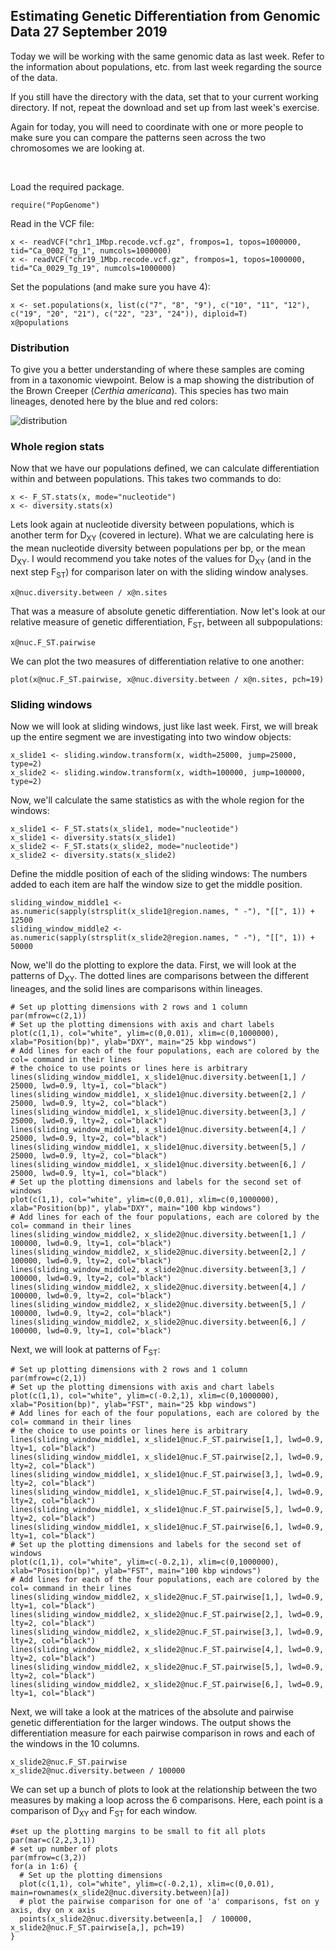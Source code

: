 ## Estimating Genetic Differentiation from Genomic Data 27 September 2019

Today we will be working with the same genomic data as last week. Refer to the information about populations, etc. from last
week regarding the source of the data.

If you still have the directory with the data, set that to 
your current working directory. If not, repeat the download and set up from last week's exercise.

Again for today, you will need to coordinate with one or more people to make sure you can compare the patterns seen across
the two chromosomes we are looking at.

&nbsp;

Load the required package.
    
    require("PopGenome")

Read in the VCF file:

    x <- readVCF("chr1_1Mbp.recode.vcf.gz", frompos=1, topos=1000000, tid="Ca_0002_Tg_1", numcols=1000000)
    x <- readVCF("chr19_1Mbp.recode.vcf.gz", frompos=1, topos=1000000, tid="Ca_0029_Tg_19", numcols=1000000)

Set the populations (and make sure you have 4):

    x <- set.populations(x, list(c("7", "8", "9"), c("10", "11", "12"), c("19", "20", "21"), c("22", "23", "24")), diploid=T)
    x@populations
    
### Distribution

To give you a better understanding of where these samples are coming from in a taxonomic viewpoint. Below is a map
showing the distribution of the Brown Creeper (_Certhia americana_). This species has two main lineages, denoted here by the
blue and red colors:

![distribution](https://github.com/jdmanthey/MolEcol2019/blob/master/05_genetic_differentiation/distribution.png)

### Whole region stats

Now that we have our populations defined, we can calculate differentiation within and between populations. This takes 
two commands to do:

    x <- F_ST.stats(x, mode="nucleotide")
    x <- diversity.stats(x)

Lets look again at nucleotide diversity between populations, which is another term for D<sub>XY</sub> (covered in lecture).
What we are calculating here is the mean nucleotide diversity between populations per bp, or the mean D<sub>XY</sub>. I would 
recommend you take notes of the values for D<sub>XY</sub> (and in the next step F<sub>ST</sub>) for comparison later on
with the sliding window analyses.

    x@nuc.diversity.between / x@n.sites

That was a measure of absolute genetic differentiation. Now let's look at our relative measure of genetic differentiation, 
F<sub>ST</sub>, between all subpopulations:

    x@nuc.F_ST.pairwise

We can plot the two measures of differentiation relative to one another:

    plot(x@nuc.F_ST.pairwise, x@nuc.diversity.between / x@n.sites, pch=19)

### Sliding windows

Now we will look at sliding windows, just like last week. First, we will  break up the entire segment we are 
investigating into two window objects:

    x_slide1 <- sliding.window.transform(x, width=25000, jump=25000, type=2)
    x_slide2 <- sliding.window.transform(x, width=100000, jump=100000, type=2)

Now, we'll calculate the same statistics as with the whole region for the windows:

    x_slide1 <- F_ST.stats(x_slide1, mode="nucleotide")
    x_slide1 <- diversity.stats(x_slide1)
    x_slide2 <- F_ST.stats(x_slide2, mode="nucleotide")
    x_slide2 <- diversity.stats(x_slide2)

Define the middle position of each of the sliding windows:
The numbers added to each item are half the window size to get the middle position.

    sliding_window_middle1 <- as.numeric(sapply(strsplit(x_slide1@region.names, " -"), "[[", 1)) + 12500
    sliding_window_middle2 <- as.numeric(sapply(strsplit(x_slide2@region.names, " -"), "[[", 1)) + 50000

Now, we'll do the plotting to explore the data. First, we will look at the patterns of D<sub>XY</sub>. The dotted lines are 
comparisons between the different lineages, and the solid lines are comparisons within lineages.

    # Set up plotting dimensions with 2 rows and 1 column
    par(mfrow=c(2,1))
    # Set up the plotting dimensions with axis and chart labels
    plot(c(1,1), col="white", ylim=c(0,0.01), xlim=c(0,1000000), xlab="Position(bp)", ylab="DXY", main="25 kbp windows")
    # Add lines for each of the four populations, each are colored by the col= command in their lines
    # the choice to use points or lines here is arbitrary
    lines(sliding_window_middle1, x_slide1@nuc.diversity.between[1,] / 25000, lwd=0.9, lty=1, col="black")
    lines(sliding_window_middle1, x_slide1@nuc.diversity.between[2,] / 25000, lwd=0.9, lty=2, col="black")
    lines(sliding_window_middle1, x_slide1@nuc.diversity.between[3,] / 25000, lwd=0.9, lty=2, col="black")
    lines(sliding_window_middle1, x_slide1@nuc.diversity.between[4,] / 25000, lwd=0.9, lty=2, col="black")
    lines(sliding_window_middle1, x_slide1@nuc.diversity.between[5,] / 25000, lwd=0.9, lty=2, col="black")
    lines(sliding_window_middle1, x_slide1@nuc.diversity.between[6,] / 25000, lwd=0.9, lty=1, col="black")
    # Set up the plotting dimensions and labels for the second set of windows
    plot(c(1,1), col="white", ylim=c(0,0.01), xlim=c(0,1000000), xlab="Position(bp)", ylab="DXY", main="100 kbp windows")
    # Add lines for each of the four populations, each are colored by the col= command in their lines
    lines(sliding_window_middle2, x_slide2@nuc.diversity.between[1,] / 100000, lwd=0.9, lty=1, col="black")
    lines(sliding_window_middle2, x_slide2@nuc.diversity.between[2,] / 100000, lwd=0.9, lty=2, col="black")
    lines(sliding_window_middle2, x_slide2@nuc.diversity.between[3,] / 100000, lwd=0.9, lty=2, col="black")
    lines(sliding_window_middle2, x_slide2@nuc.diversity.between[4,] / 100000, lwd=0.9, lty=2, col="black")
    lines(sliding_window_middle2, x_slide2@nuc.diversity.between[5,] / 100000, lwd=0.9, lty=2, col="black")
    lines(sliding_window_middle2, x_slide2@nuc.diversity.between[6,] / 100000, lwd=0.9, lty=1, col="black")

Next, we will look at patterns of F<sub>ST</sub>:

    # Set up plotting dimensions with 2 rows and 1 column
    par(mfrow=c(2,1))
    # Set up the plotting dimensions with axis and chart labels
    plot(c(1,1), col="white", ylim=c(-0.2,1), xlim=c(0,1000000), xlab="Position(bp)", ylab="FST", main="25 kbp windows")
    # Add lines for each of the four populations, each are colored by the col= command in their lines
    # the choice to use points or lines here is arbitrary
    lines(sliding_window_middle1, x_slide1@nuc.F_ST.pairwise[1,], lwd=0.9, lty=1, col="black")
    lines(sliding_window_middle1, x_slide1@nuc.F_ST.pairwise[2,], lwd=0.9, lty=2, col="black")
    lines(sliding_window_middle1, x_slide1@nuc.F_ST.pairwise[3,], lwd=0.9, lty=2, col="black")
    lines(sliding_window_middle1, x_slide1@nuc.F_ST.pairwise[4,], lwd=0.9, lty=2, col="black")
    lines(sliding_window_middle1, x_slide1@nuc.F_ST.pairwise[5,], lwd=0.9, lty=2, col="black")
    lines(sliding_window_middle1, x_slide1@nuc.F_ST.pairwise[6,], lwd=0.9, lty=1, col="black")
    # Set up the plotting dimensions and labels for the second set of windows
    plot(c(1,1), col="white", ylim=c(-0.2,1), xlim=c(0,1000000), xlab="Position(bp)", ylab="FST", main="100 kbp windows")
    # Add lines for each of the four populations, each are colored by the col= command in their lines
    lines(sliding_window_middle2, x_slide2@nuc.F_ST.pairwise[1,], lwd=0.9, lty=1, col="black")
    lines(sliding_window_middle2, x_slide2@nuc.F_ST.pairwise[2,], lwd=0.9, lty=2, col="black")
    lines(sliding_window_middle2, x_slide2@nuc.F_ST.pairwise[3,], lwd=0.9, lty=2, col="black")
    lines(sliding_window_middle2, x_slide2@nuc.F_ST.pairwise[4,], lwd=0.9, lty=2, col="black")
    lines(sliding_window_middle2, x_slide2@nuc.F_ST.pairwise[5,], lwd=0.9, lty=2, col="black")
    lines(sliding_window_middle2, x_slide2@nuc.F_ST.pairwise[6,], lwd=0.9, lty=1, col="black")
    
Next, we will take a look at the matrices of the absolute and pairwise genetic differentiation for the larger windows. The 
output shows the differentiation measure for each pairwise comparison in rows and each of the windows in the 10 columns.
   
    x_slide2@nuc.F_ST.pairwise
    x_slide2@nuc.diversity.between / 100000

We can set up a bunch of plots to look at the relationship between the two measures by making a loop across the 6 comparisons.
Here, each point is a comparison of D<sub>XY</sub> and F<sub>ST</sub> for each window.
    
    #set up the plotting margins to be small to fit all plots
    par(mar=c(2,2,3,1))
    # set up number of plots
    par(mfrow=c(3,2))
    for(a in 1:6) {
      # Set up the plotting dimensions 
      plot(c(1,1), col="white", ylim=c(-0.2,1), xlim=c(0,0.01), main=rownames(x_slide2@nuc.diversity.between)[a])
      # plot the pairwise comparison for one of 'a' comparisons, fst on y axis, dxy on x axis
      points(x_slide2@nuc.diversity.between[a,]  / 100000, x_slide2@nuc.F_ST.pairwise[a,], pch=19)
    }

